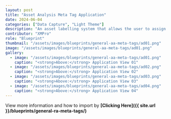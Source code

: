```yaml
---
layout: post
title: "Asset Analysis Meta Tag Application"
date: 2024-06-04
categories: ["Data Capture", "Light Theme"]
description: "An asset labelling system that allows the user to assign external identifiers to an existing asset hierarchy to aid in data analysis methods."
contributor: "XMPro"
role: "Blueprint"
thumbnail: "/assets/images/blueprints/general-aa-meta-tags/ad01.png"
image: "/assets/images/blueprints/general-aa-meta-tags/ad01.png"
gallery:
  - image: "/assets/images/blueprints/general-aa-meta-tags/ad01.png"
    caption: "<strong>Above:</strong> Application View 01"
  - image: "/assets/images/blueprints/general-aa-meta-tags/ad02.png"
    caption: "<strong>Above:</strong> Application View 02"
  - image: "/assets/images/blueprints/general-aa-meta-tags/ad03.png"
    caption: "<strong>Above:</strong> Application View 03"
  - image: "/assets/images/blueprints/general-aa-meta-tags/ad04.png"
    caption: "<strong>Above:</strong> Application View 04"
---
```


View more information and how to import by <strong>[Clicking Here]({{ site.url }}/blueprints/general-ra-meta-tags/)</strong>